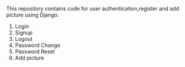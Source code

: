 This repository contains code for user authentication,register and add picture using Django.

1. Login
2. Signup
3. Logout
4. Password Change
5. Password Reset
6. Add picture